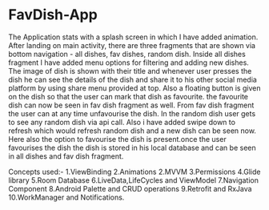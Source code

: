 # FavDish-App
The Application stats with a splash screen in which I have added animation. After landing on main activity, there are three fragments that are shown via bottom navigation - all dishes, fav dishes, random dish. Inside all dishes fragment I have added menu options for filtering and adding new dishes. The image of dish is shown with their title and whenever user presses the dish he can see the details of the dish and share it to his other social media platform by using share menu provided at top. Also a floating button is given on the dish so that the user can mark that dish as favourite. the favourite dish can now be seen in fav dish fragment as well. From fav dish fragment the user can at any time unfavourise the dish. In the random dish user gets to see any random dish via api call. Also i have added swipe down to refresh which would refresh random dish and a new dish can be seen now. Here also the option to favourise the dish is present.once the user favourises the dish the dish is stored in his local database and can be seen in all dishes and fav dish fragment.

Concepts used:-
1.ViewBinding
2.Animations
2.MVVM
3.Permissions
4.Glide library
5.Room Database
6.LiveData,LifeCycles and ViewModel
7.Navigation Component
8.Android Palette and CRUD operations
9.Retrofit and RxJava
10.WorkManager and Notifications.
